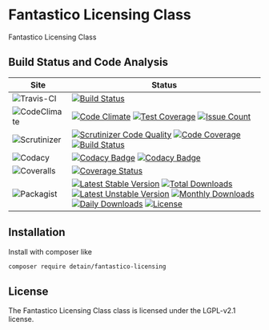 # Fantastico Licensing Class

Fantastico Licensing Class

## Build Status and Code Analysis

Site          | Status
--------------|---------------------------
![Travis-CI](http://i.is.cc/storage/GYd75qN.png "Travis-CI")     | [![Build Status](https://travis-ci.org/detain/fantastico-licensing.svg?branch=master)](https://travis-ci.org/detain/fantastico-licensing)
![CodeClimate](http://i.is.cc/storage/GYlageh.png "CodeClimate")  | [![Code Climate](https://codeclimate.com/github/detain/fantastico-licensing/badges/gpa.svg)](https://codeclimate.com/github/detain/fantastico-licensing) [![Test Coverage](https://codeclimate.com/github/detain/fantastico-licensing/badges/coverage.svg)](https://codeclimate.com/github/detain/fantastico-licensing/coverage) [![Issue Count](https://codeclimate.com/github/detain/fantastico-licensing/badges/issue_count.svg)](https://codeclimate.com/github/detain/fantastico-licensing)
![Scrutinizer](http://i.is.cc/storage/GYeUnux.png "Scrutinizer")   | [![Scrutinizer Code Quality](https://scrutinizer-ci.com/g/myadmin-plugins/fantastico-licensing/badges/quality-score.png?b=master)](https://scrutinizer-ci.com/g/myadmin-plugins/fantastico-licensing/?branch=master) [![Code Coverage](https://scrutinizer-ci.com/g/myadmin-plugins/fantastico-licensing/badges/coverage.png?b=master)](https://scrutinizer-ci.com/g/myadmin-plugins/fantastico-licensing/?branch=master) [![Build Status](https://scrutinizer-ci.com/g/myadmin-plugins/fantastico-licensing/badges/build.png?b=master)](https://scrutinizer-ci.com/g/myadmin-plugins/fantastico-licensing/build-status/master)
![Codacy](http://i.is.cc/storage/GYi66Cx.png "Codacy")        | [![Codacy Badge](https://api.codacy.com/project/badge/Grade/226251fc068f4fd5b4b4ef9a40011d06)](https://www.codacy.com/app/detain/fantastico-licensing) [![Codacy Badge](https://api.codacy.com/project/badge/Coverage/25fa74eb74c947bf969602fcfe87e349)](https://www.codacy.com/app/detain/fantastico-licensing?utm_source=github.com&utm_medium=referral&utm_content=detain/fantastico-licensing&utm_campaign=Badge_Coverage)
![Coveralls](http://i.is.cc/storage/GYjNSim.png "Coveralls")    | [![Coverage Status](https://coveralls.io/repos/github/detain/db_abstraction/badge.svg?branch=master)](https://coveralls.io/github/detain/fantastico-licensing?branch=master)
![Packagist](http://i.is.cc/storage/GYacBEX.png "Packagist")     | [![Latest Stable Version](https://poser.pugx.org/detain/fantastico-licensing/version)](https://packagist.org/packages/detain/fantastico-licensing) [![Total Downloads](https://poser.pugx.org/detain/fantastico-licensing/downloads)](https://packagist.org/packages/detain/fantastico-licensing) [![Latest Unstable Version](https://poser.pugx.org/detain/fantastico-licensing/v/unstable)](//packagist.org/packages/detain/fantastico-licensing) [![Monthly Downloads](https://poser.pugx.org/detain/fantastico-licensing/d/monthly)](https://packagist.org/packages/detain/fantastico-licensing) [![Daily Downloads](https://poser.pugx.org/detain/fantastico-licensing/d/daily)](https://packagist.org/packages/detain/fantastico-licensing) [![License](https://poser.pugx.org/detain/fantastico-licensing/license)](https://packagist.org/packages/detain/fantastico-licensing)


## Installation

Install with composer like

```sh
composer require detain/fantastico-licensing
```

## License

The Fantastico Licensing Class class is licensed under the LGPL-v2.1 license.


